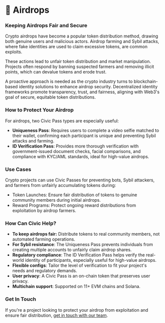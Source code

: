 # 🎁 Airdrops

### Keeping Airdrops Fair and Secure&#x20;

Crypto airdrops have become a popular token distribution method, drawing both genuine users and malicious actors. Airdrop farming and Sybil attacks, where fake identities are used to claim excessive tokens, are common exploits.

These actions lead to unfair token distribution and market manipulation. Projects often respond by banning suspected farmers and removing illicit points, which can devalue tokens and erode trust.

A proactive approach is needed as the crypto industry turns to blockchain-based identity solutions to enhance airdrop security. Decentralized identity frameworks promote transparency, trust, and fairness, aligning with Web3's goal of secure, equitable token distributions.

### How to Protect Your Airdrop

For airdrops, two Civic Pass types are especially useful:

* **Uniqueness Pass**: Requires users to complete a video selfie matched to their wallet, confirming each participant is unique and preventing Sybil attacks and farming.
* **ID Verification Pass**: Provides more thorough verification with government-issued document checks, facial comparisons, and compliance with KYC/AML standards, ideal for high-value airdrops.

### Use Cases

Crypto projects can use Civic Passes for preventing bots, Sybil attackers, and farmers from unfairly accumulating tokens during:

* Token Launches: Ensure fair distribution of tokens to genuine community members during initial airdrops.
* Reward Programs: Protect ongoing reward distributions from exploitation by airdrop farmers.

### How Can Civic Help?

* **To keep airdrops fair:** Distribute tokens to real community members, not automated farming operations.
* **For Sybil resistance**: The Uniqueness Pass prevents individuals from creating multiple accounts to unfairly claim airdrop shares.
* **Regulatory compliance**: The ID Verification Pass helps verify the real-world identity of participants, especially useful for high-value airdrops.
* **Flexible configs**: Tailor the level of verification to fit your project's needs and regulatory demands.
* **User privacy**: A Civic Pass is an on-chain token that preserves user privacy.&#x20;
* **Multichain support**: Supported on 11+ EVM chains and Solana.

### Get In Touch

If you're a project looking to protect your airdrop from exploitation and ensure fair distribution, [get in touch with our team](https://civickey.typeform.com/req-custom).&#x20;
